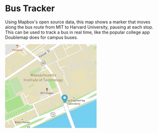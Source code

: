 # Bus Tracker
Using Mapbox's open source data, this map shows a marker that moves along the bus route from MIT to Harvard University, pausing at each stop. This can be used to track a bus in real time, like the popular college app Doublemap does for campus buses.

<img src= "mit-bus-stop.png" width = '300'/>
